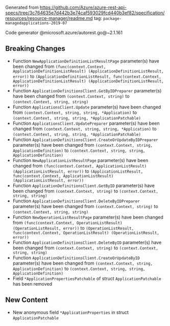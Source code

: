 Generated from https://github.com/Azure/azure-rest-api-specs/tree/3c764635e7d442b3e74caf593029fcd440b3ef82/specification/resources/resource-manager/readme.md tag: `package-managedapplications-2019-07`

Code generator @microsoft.azure/autorest.go@~2.1.161

## Breaking Changes

- Function `NewApplicationDefinitionListResultPage` parameter(s) have been changed from `(func(context.Context, ApplicationDefinitionListResult) (ApplicationDefinitionListResult, error))` to `(ApplicationDefinitionListResult, func(context.Context, ApplicationDefinitionListResult) (ApplicationDefinitionListResult, error))`
- Function `ApplicationDefinitionsClient.GetByIDPreparer` parameter(s) have been changed from `(context.Context, string)` to `(context.Context, string, string)`
- Function `ApplicationsClient.Update` parameter(s) have been changed from `(context.Context, string, string, *Application)` to `(context.Context, string, string, *ApplicationPatchable)`
- Function `ApplicationsClient.UpdatePreparer` parameter(s) have been changed from `(context.Context, string, string, *Application)` to `(context.Context, string, string, *ApplicationPatchable)`
- Function `ApplicationDefinitionsClient.CreateOrUpdateByIDPreparer` parameter(s) have been changed from `(context.Context, string, ApplicationDefinition)` to `(context.Context, string, string, ApplicationDefinition)`
- Function `NewApplicationListResultPage` parameter(s) have been changed from `(func(context.Context, ApplicationListResult) (ApplicationListResult, error))` to `(ApplicationListResult, func(context.Context, ApplicationListResult) (ApplicationListResult, error))`
- Function `ApplicationDefinitionsClient.GetByID` parameter(s) have been changed from `(context.Context, string)` to `(context.Context, string, string)`
- Function `ApplicationDefinitionsClient.DeleteByIDPreparer` parameter(s) have been changed from `(context.Context, string)` to `(context.Context, string, string)`
- Function `NewOperationListResultPage` parameter(s) have been changed from `(func(context.Context, OperationListResult) (OperationListResult, error))` to `(OperationListResult, func(context.Context, OperationListResult) (OperationListResult, error))`
- Function `ApplicationDefinitionsClient.DeleteByID` parameter(s) have been changed from `(context.Context, string)` to `(context.Context, string, string)`
- Function `ApplicationDefinitionsClient.CreateOrUpdateByID` parameter(s) have been changed from `(context.Context, string, ApplicationDefinition)` to `(context.Context, string, string, ApplicationDefinition)`
- Field `*ApplicationPropertiesPatchable` of struct `ApplicationPatchable` has been removed

## New Content

- New anonymous field `*ApplicationProperties` in struct `ApplicationPatchable`
